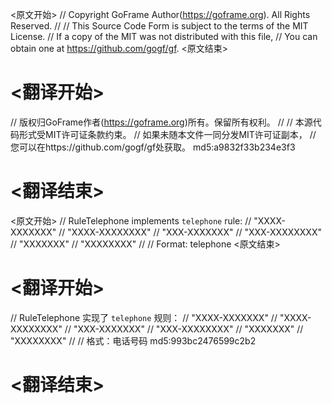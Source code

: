 
<原文开始>
// Copyright GoFrame Author(https://goframe.org). All Rights Reserved.
//
// This Source Code Form is subject to the terms of the MIT License.
// If a copy of the MIT was not distributed with this file,
// You can obtain one at https://github.com/gogf/gf.
<原文结束>

# <翻译开始>
// 版权归GoFrame作者(https://goframe.org)所有。保留所有权利。
//
// 本源代码形式受MIT许可证条款约束。
// 如果未随本文件一同分发MIT许可证副本，
// 您可以在https://github.com/gogf/gf处获取。 md5:a9832f33b234e3f3
# <翻译结束>


<原文开始>
// RuleTelephone implements `telephone` rule:
// "XXXX-XXXXXXX"
// "XXXX-XXXXXXXX"
// "XXX-XXXXXXX"
// "XXX-XXXXXXXX"
// "XXXXXXX"
// "XXXXXXXX"
//
// Format: telephone
<原文结束>

# <翻译开始>
// RuleTelephone 实现了 `telephone` 规则：
// "XXXX-XXXXXXX"
// "XXXX-XXXXXXXX"
// "XXX-XXXXXXX"
// "XXX-XXXXXXXX"
// "XXXXXXX"
// "XXXXXXXX"
//
// 格式：电话号码 md5:993bc2476599c2b2
# <翻译结束>

